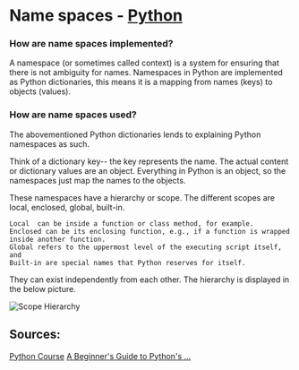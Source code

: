 # Name spaces - [Python](https://github.com/lydsnyder/OO-Language-Comparison/blob/master/Python/contents.md)


### How are name spaces implemented?

A namespace (or sometimes called context) is a system for ensuring that there is not ambiguity for names. Namespaces in Python are implemented as Python dictionaries, this means it is a mapping from names (keys) to objects (values).

### How are name spaces used?

The abovementioned Python dictionaries lends to explaining Python namespaces as such.

Think of a dictionary key-- the key represents the name. The actual content or dictionary values are an object. Everything in Python is an object, so the namespaces just map the names to the objects.

These namespaces have a hierarchy or scope.
The different scopes are local, enclosed, global, built-in.

    Local  can be inside a function or class method, for example.
    Enclosed can be its enclosing function, e.g., if a function is wrapped inside another function.
    Global refers to the uppermost level of the executing script itself, and
    Built-in are special names that Python reserves for itself.

They can exist independently from each other. The hierarchy is displayed in the below picture.

![  Scope Hierarchy](https://sebastianraschka.com/images/blog/2014/scope_resolution_legb_rule/scope_resolution_1.png)

## Sources:

[Python Course](https://www.python-course.eu/namespaces.php)
[A Beginner's Guide to Python's ...](http://sebastianraschka.com/Articles/2014_python_scope_and_namespaces.html)
